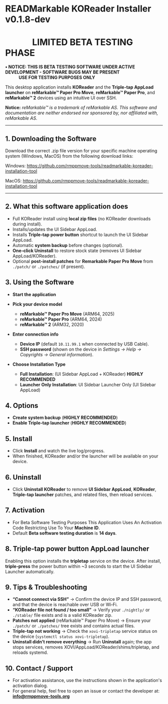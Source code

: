 # READMarkable KOReader Installer v0.1.8-dev 
# &nbsp; &nbsp; &nbsp; &nbsp; &nbsp; &nbsp; &nbsp;LIMITED BETA TESTING PHASE

**• NOTICE: THIS IS BETA TESTING SOFTWARE UNDER ACTIVE DEVELOPMENT - SOFTWARE BUGS MAY BE PRESENT
&nbsp; &nbsp; &nbsp; &nbsp; &nbsp; &nbsp; &nbsp; &nbsp; &nbsp; &nbsp; &nbsp; &nbsp; &nbsp; &nbsp; &nbsp; &nbsp; &nbsp; &nbsp; &nbsp; &nbsp; &nbsp; &nbsp; &nbsp; &nbsp; &nbsp; &nbsp; &nbsp;USE FOR TESTING PURPOSES ONLY**

This desktop application installs **KOReader** and the **Triple-tap AppLoad launcher** on **reMarkable™ Paper Pro Move**, **reMarkable™ Paper Pro**, and **reMarkable™ 2** devices using an intuitive UI over SSH.

**Notice:** *reMarkable™ is a trademark of reMarkable AS. This software and documentation are neither endorsed nor sponsored by, nor affiliated with, reMarkable AS.*

---

## 1. Downloading the Software

Download the correct .zip file version for your specific machine operating system (Windows, MacOS) from the following download links:

Windows:  https://github.com/rmppmove-tools/readmarkable-koreader-installation-tool

MacOS:    https://github.com/rmppmove-tools/readmarkable-koreader-installation-tool

---

## 2. What this software application does

- Full KOReader install using **local zip files** (no KOReader downloads during install).
- Installs/updates the UI Sidebar AppLoad.
- Installs **Triple‑tap power button** shortcut to launch the UI Sidebar AppLoad.
- Automatic **system backup** before changes (optional).
- **One‑click Uninstall** to restore stock state (removes UI Sidebar AppLoad/KOReader).
- Optional **post‑install patches** for **Remarkable Paper Pro Move** from `./patch/` or `./patches/` (if present).


## 3. Using the Software

- **Start the application**

- **Pick your device model**
   - **reMarkable™ Paper Pro Move** (ARM64, 2025)
   - **reMarkable™ Paper Pro** (ARM64, 2024)
   - **reMarkable™ 2** (ARM32, 2020)

- **Enter connection info**
   - **Device IP** (default `10.11.99.1` when connected by USB Cable).
   - **SSH password** (shown on the device in *Settings → Help → Copyrights → General information*).

- **Choose Installation Type**
   - **Full Installation**: (UI Sidebar AppLoad + KOReader) **HIGHLY RECOMMENDED**
   - **Launcher Only Installation**: UI Sidebar Launcher Only (UI Sidebar AppLoad)


## 4. **Options**
   - **Create system backup** (**HIGHLY RECOMMENDED**)
   - **Enable Triple‑tap launcher** (**HIGHLY RECOMMENDED**)

## 5. **Install**
   - Click **Install** and watch the live log/progress.
   - When finished, KOReader and/or the launcher will be available on your device.

## 6. **Uninstall**
   - Click **Uninstall KOReader** to remove **UI Sidebar AppLoad**, **KOReader**, **Triple-tap launcher** patches, and related files, then reload services.


## 7.  Activation

- For Beta Software Testing Purposes This Application Uses An Activation Code Restricting Use To Your **Machine ID**.
- Default **Beta software testing duration** is **14 days**.


## 8. Triple‑tap power button AppLoad launcher

Enabling this option installs the **tripletap** service on the device. After install, **triple‑press** the power button within ~3 seconds to start the UI Sidebar Launcher automatically.


## 9. Tips & Troubleshooting

- **“Cannot connect via SSH”** → Confirm the device IP and SSH password, and that the device is reachable over USB or Wi‑Fi.
- **“KOReader file not found / too small”** → Verify your `./nightly/` or `./stable/` file exists and is a valid KOReader zip.
- **Patches not applied** (reMarkable™ Paper Pro Move) → Ensure your `./patch/` or `./patches/` tree exists and contains actual files.
- **Triple‑tap not working** → Check the `xovi-tripletap` service status on the device (`systemctl status xovi-tripletap`).
- **Uninstall didn’t remove everything** → Run **Uninstall** again; the app stops services, removes XOVI/AppLoad/KOReader/shims/tripletap, and reloads systemd.


## 10. Contact / Support

- For activation assistance, use the instructions shown in the application's activation dialog.
- For general help, feel free to open an issue or contact the developer at: **info@rmppmove-tools.org**
